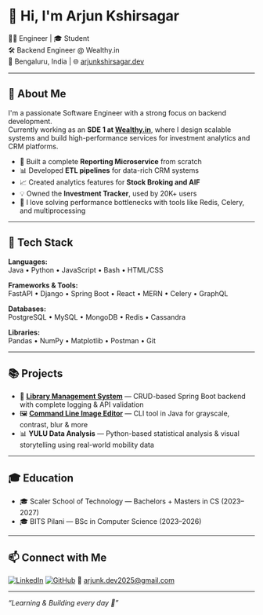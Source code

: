 # 👋 Hi, I'm Arjun Kshirsagar

👨‍💻 Engineer | 🎓 Student  
🛠️ Backend Engineer @ Wealthy.in  
📍 Bengaluru, India | 🌐 [arjunkshirsagar.dev](https://github.com/arjun-kshirsagar)

---

## 🚀 About Me

I'm a passionate Software Engineer with a strong focus on backend development.  
Currently working as an **SDE 1 at [Wealthy.in](https://wealthy.in)**, where I design scalable systems and build high-performance services for investment analytics and CRM platforms.

- 🔨 Built a complete **Reporting Microservice** from scratch
- 📊 Developed **ETL pipelines** for data-rich CRM systems
- 📈 Created analytics features for **Stock Broking and AIF**
- 💡 Owned the **Investment Tracker**, used by 20K+ users
- 🧠 I love solving performance bottlenecks with tools like Redis, Celery, and multiprocessing

---

## 🧠 Tech Stack

**Languages:**  
Java • Python • JavaScript • Bash • HTML/CSS

**Frameworks & Tools:**  
FastAPI • Django • Spring Boot • React • MERN • Celery • GraphQL

**Databases:**  
PostgreSQL • MySQL • MongoDB • Redis • Cassandra

**Libraries:**  
Pandas • NumPy • Matplotlib • Postman • Git

---

## 📚 Projects

- 🔧 **[Library Management System](#)** — CRUD-based Spring Boot backend with complete logging & API validation
- 🖼️ **[Command Line Image Editor](https://github.com/arjun-kshirsagar/Image-Editor)** — CLI tool in Java for grayscale, contrast, blur & more
- 📊 **YULU Data Analysis** — Python-based statistical analysis & visual storytelling using real-world mobility data

---

## 🎓 Education

- 🎓 Scaler School of Technology — Bachelors + Masters in CS (2023–2027)
- 🎓 BITS Pilani — BSc in Computer Science (2023–2026)

---

## 📫 Connect with Me

[![LinkedIn](https://img.shields.io/badge/-LinkedIn-blue?style=flat-square&logo=linkedin&logoColor=white)](https://linkedin.com/in/arjunkshirsagar)
[![GitHub](https://img.shields.io/badge/-GitHub-black?style=flat-square&logo=github&logoColor=white)](https://github.com/arjun-kshirsagar)
📧 arjunk.dev2025@gmail.com

---

_“Learning & Building every day 🚀”_


<!--
**arjun-kshirsagar/arjun-kshirsagar** is a ✨ _special_ ✨ repository because its `README.md` (this file) appears on your GitHub profile.

Here are some ideas to get you started:

- 🔭 I’m currently working on ...
- 🌱 I’m currently learning ...
- 👯 I’m looking to collaborate on ...
- 🤔 I’m looking for help with ...
- 💬 Ask me about ...
- 📫 How to reach me: ...
- 😄 Pronouns: ...
- ⚡ Fun fact: ...
-->
